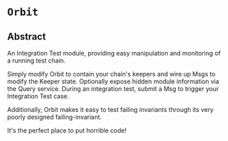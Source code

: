 <!--
order: 0
title: Orbit Overview
parent:
  title: "orbit"
-->

# `Orbit`

## Abstract
An Integration Test module, providing easy manipulation and monitoring of a running test chain.

Simply modify Orbit to contain your chain's keepers and wire up Msgs to modify the Keeper state.
Optionally expose hidden module information via the Query service.
During an integration test, submit a Msg to trigger your Integration Test case.

Additionally, Orbit makes it easy to test failing invariants through its very poorly designed failing-invariant.

It's the perfect place to put horrible code!